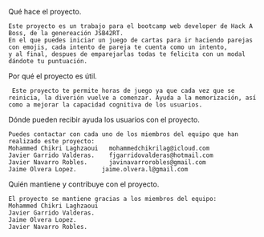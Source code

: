 Qué hace el proyecto.

    Este proyecto es un trabajo para el bootcamp web developer de Hack A Boss, de la genereación JSB42RT.
    En el que puedes iniciar un juego de cartas para ir haciendo parejas con emojis, cada intento de pareja te cuenta como un intento,
    y al final, despues de emparejarlas todas te felicita con un modal dándote tu puntuación. 
    

Por qué el proyecto es útil.

     Este proyecto te permite horas de juego ya que cada vez que se reinicia, la diverión vuelve a comenzar. Ayuda a la memorización, así como a mejorar la capacidad cognitiva de los usuarios.


Dónde pueden recibir ayuda los usuarios con el proyecto.

    Puedes contactar con cada uno de los miembros del equipo que han realizado este proyecto:
    Mohammed Chikri Laghzaoui   mohammedchikrilag@icloud.com 
    Javier Garrido Valderas.    fjgarridovalderas@hotmail.com
    Javier Navarro Robles.      javinavarrorobles@gmail.com
    Jaime Olvera Lopez.       jaime.olvera.l@gmail.com


Quién mantiene y contribuye con el proyecto.

    El proyecto se mantiene gracias a los miembros del equipo:
    Mohammed Chikri Laghzaoui
    Javier Garrido Valderas.
    Jaime Olvera Lopez.
    Javier Navarro Robles.

